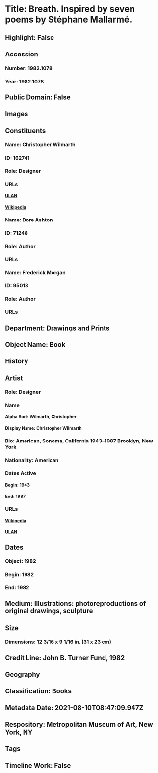 # Title: Breath. Inspired by seven poems by Stéphane Mallarmé.
## Highlight: False
## Accession
### Number: 1982.1078
### Year: 1982.1078
## Public Domain: False
## Images
## Constituents
### Name: Christopher Wilmarth
### ID: 162741
### Role: Designer
### URLs
#### [ULAN](http://vocab.getty.edu/page/ulan/500019366)
#### [Wikipedia](https://www.wikidata.org/wiki/Q21176533)
### Name: Dore Ashton
### ID: 71248
### Role: Author
### URLs
### Name: Frederick Morgan
### ID: 95018
### Role: Author
### URLs
## Department: Drawings and Prints
## Object Name: Book
## History
## Artist
### Role: Designer
### Name
#### Alpha Sort: Wilmarth, Christopher
#### Display Name: Christopher Wilmarth
### Bio: American, Sonoma, California 1943–1987 Brooklyn, New York
### Nationality: American
### Dates Active
#### Begin: 1943
#### End: 1987
### URLs
#### [Wikipedia](https://www.wikidata.org/wiki/Q21176533)
#### [ULAN](http://vocab.getty.edu/page/ulan/500019366)
## Dates
### Object: 1982
### Begin: 1982
### End: 1982
## Medium: Illustrations: photoreproductions of original drawings, sculpture
## Size
### Dimensions: 12 3/16 x 9 1/16 in. (31 x 23 cm)
## Credit Line: John B. Turner Fund, 1982
## Geography
## Classification: Books
## Metadata Date: 2021-08-10T08:47:09.947Z
## Respository: Metropolitan Museum of Art, New York, NY
## Tags
## Timeline Work: False